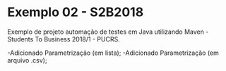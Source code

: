 ﻿
# Exemplo 02 - S2B2018

Exemplo de projeto automação de testes em Java utilizando Maven - Students To Business 2018/1 - PUCRS.

-Adicionado Parametrização (em lista);
-Adicionado Parametrização (em arquivo .csv);
